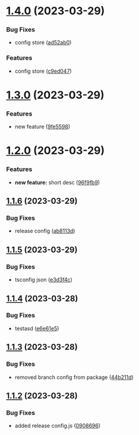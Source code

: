 # [1.4.0](https://github.com/SuhasParameshwara/CLI-Repo/compare/v1.3.0...v1.4.0) (2023-03-29)


### Bug Fixes

* config store ([ad52ab0](https://github.com/SuhasParameshwara/CLI-Repo/commit/ad52ab092e2fd1cb1693e1808a64a0a542ec91be))


### Features

* config store ([c9ed047](https://github.com/SuhasParameshwara/CLI-Repo/commit/c9ed047c4a1997109d06e73421bcd7a44382674a))

# [1.3.0](https://github.com/SuhasParameshwara/CLI-Repo/compare/v1.2.0...v1.3.0) (2023-03-29)


### Features

* new feature ([9fe5598](https://github.com/SuhasParameshwara/CLI-Repo/commit/9fe559872c740f8b59702c48251fdf006ce9a4bd))

# [1.2.0](https://github.com/SuhasParameshwara/CLI-Repo/compare/v1.1.6...v1.2.0) (2023-03-29)


### Features

* **new feature:** short desc ([96f9fb9](https://github.com/SuhasParameshwara/CLI-Repo/commit/96f9fb9d268254b6b80b92a330b93fee795d2538))

## [1.1.6](https://github.com/SuhasParameshwara/CLI-Repo/compare/v1.1.5...v1.1.6) (2023-03-29)


### Bug Fixes

* release config ([ab8113d](https://github.com/SuhasParameshwara/CLI-Repo/commit/ab8113dbcb7d77d2e154197ba6bc882e546e2b19))

## [1.1.5](https://github.com/SuhasParameshwara/CLI-Repo/compare/v1.1.4...v1.1.5) (2023-03-29)


### Bug Fixes

* tsconfig json ([e3d3f4c](https://github.com/SuhasParameshwara/CLI-Repo/commit/e3d3f4ce74ca6abae8ca683bcf696e072f977636))

## [1.1.4](https://github.com/SuhasParameshwara/CLI-Repo/compare/v1.1.3...v1.1.4) (2023-03-28)


### Bug Fixes

* testasd ([e6e61e5](https://github.com/SuhasParameshwara/CLI-Repo/commit/e6e61e583dc1a1f528bc3fc7dfaebb2d52c507ee))

## [1.1.3](https://github.com/SuhasParameshwara/CLI-Repo/compare/v1.1.2...v1.1.3) (2023-03-28)


### Bug Fixes

* removed branch config from package ([44b211d](https://github.com/SuhasParameshwara/CLI-Repo/commit/44b211d7fc9db61bb8b914de78cc1aceb7e2e2c2))

## [1.1.2](https://github.com/SuhasParameshwara/CLI-Repo/compare/v1.1.1...v1.1.2) (2023-03-28)


### Bug Fixes

* added release config.js ([0908696](https://github.com/SuhasParameshwara/CLI-Repo/commit/09086962289dc2565e01df88f1457589383e507e))
